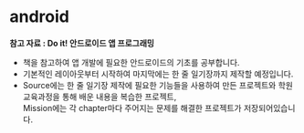 # android
__참고 자료 : Do it! 안드로이드 앱 프로그래밍__       
* 책을 참고하여 앱 개발에 필요한 안드로이드의 기초를 공부합니다.   
* 기본적인 레이아웃부터 시작하여 마지막에는 한 줄 일기장까지 제작할 예정입니다.      
* Source에는 한 줄 일기장 제작에 필요한 기능들을 사용하여 만든 프로젝트와 학원 교육과정을 통해 배운 내용을 복습한 프로젝트,      
Mission에는 각 chapter마다 주어지는 문제를 해결한 프로젝트가 저장되어있습니다.
